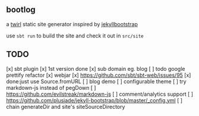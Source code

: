 ## bootlog

a [twirl](https://github.com/playframework/twirl) static site generator inspired by [jekyllbootstrap](http://jekyllbootstrap.com/)

use `sbt run` to build the site and check it out in `src/site`

## TODO

[x] sbt plugin
  [x] 1st version done
[x] sub domain eg. blog
[ ] todo google prettify refactor
[x] webjar
  [x] https://github.com/sbt/sbt-web/issues/95
  [x] done:just use Source.fromURL
[ ] blog demo
[ ] configurable theme
[ ] try markdown-js instead of pegDown
  [ ] https://github.com/evilstreak/markdown-js
[ ] comment/analytics support
  [ ] https://github.com/plusjade/jekyll-bootstrap/blob/master/_config.yml
[ ] chain generateDir and site's siteSourceDirectory